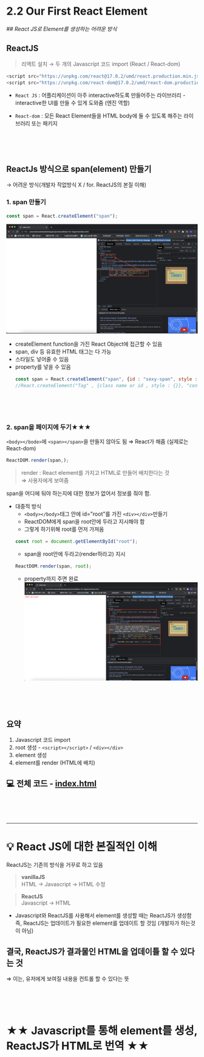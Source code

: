 # 2.2 Our First React Element

*## React JS로 Element를 생성하는 어려운 방식*


## ReactJS
> 리액트 설치 → 두 개의 Javascript 코드 import (React / React-dom)
```javascript
<script src="https://unpkg.com/react@17.0.2/umd/react.production.min.js"></script>
<script src="https://unpkg.com/react-dom@17.0.2/umd/react-dom.production.min.js"></script>
```

- `React JS` : 어플리케이션이 아주 interactive하도록 만들어주는 라이브러리 - interactive한 UI를 만들 수 있게 도와줌 (엔진 역할)   

- `React-dom` : 모든 React Element들을 HTML body에 둘 수 있도록 해주는 라이브러리 또는 패키지 
<br>
<br>
<br>

## ReactJs 방식으로 span(element) 만들기 
→ 어려운 방식(개발자 작없방식 X / for. ReactJS의 본질 이해)

### 1. span 만들기
```javascript
const span = React.createElement("span");
```

![creatSpan](/NomadCoders/ReactJS/react-for-beginners.md/img2/createElement_span.png)

 - createElement function을 가진 React Object에 접근할 수 있음
 - span, div 등 유효한 HTML 태그는 다 가능
 - 스타일도 넣어줄 수 있음
 - property를 넣을 수 있음
     ```javascript
    const span = React.createElement("span", {id : "sexy-span", style : { color : "red"}}, "Hello I am a span"); 
    //React.createElement("Tag" , {class name or id , style : {}}, "content");
    ```
    
<br>
<br>
<br>


### 2. span을 페이지에 두기★★★   
`<body></bode>`에 `<span></span>`을 만들지 않아도 됨 
    ⇒ React가 해줌 (실제로는 React-dom)
```javascript
ReactDOM.render(span,);
```
> render : React element를 가지고 HTML로 만들어 배치한다는 것   
    ⇒ 사용자에게 보여줌   

span을 어디에 둬야 하는지에 대한 정보가 없어서 정보를 줘야 함.
- 대중적 방식
    - `<body></body>`태그 안에 id="root"를 가진 `<div></div>`만들기
    - ReactDOM에게 span을 root안에 두라고 지시해야 함
    - 그렇게 하기위해 root를 먼저 가져옴
    ```javascript
    const root = document.getElementById("root"); 
    ```
    - span을 root안에 두라고(render하라고) 지시
    ```javascript
    ReactDOM.render(span, root);
    ```
    - property까지 주면 완료
    ![creatSpan](/NomadCoders/ReactJS/react-for-beginners.md/img2/span.png)

<br>
<br>
<br>

## 요약
1. Javascript 코드 import
2. root 생성 - `<script></script>` / `<div></div>`
3. element 생성
4. element를 render (HTML에 배치)


## 💻 전체 코드 - [index.html](https://github.com/lhn1455/TIL/blob/main/NomadCoders/codes/vanilla.html)
<br>
<br>
<br>

<hr>

# 💡 React JS에 대한 본질적인 이해
ReactJS는 기존의 방식을 거꾸로 하고 있음
> **vanillaJS**   
HTML → Javascript → HTML 수정

> **ReactJS**   
Javascript → HTML

- Javascript와 ReactJS를 사용해서 element를 생성할 때는 ReactJS가 생성함   
즉, ReactJS는 업데이트가 필요한 element를 업데이트 할 것임 (개발자가 하는것이 아님)

## 결국, ReactJS가 결과물인 HTML을 업데이틀 할 수 있다는 것
⇒ 이는, 유저에게 보여질 내용을 컨트롤 할 수 있다는 뜻

<br>
<br>
<br>


# ★★ Javascript를 통해 element를 생성, ReactJS가 HTML로 번역 ★★ 

